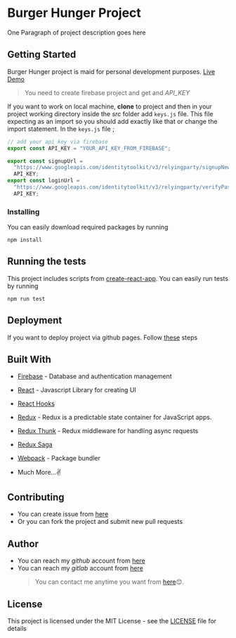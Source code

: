 # Burger Hunger Project

One Paragraph of project description goes here

## Getting Started

Burger Hunger project is maid for personal development purposes. [Live Demo](https://afozbek.github.io/Burger-Hunger/)

> You need to create firebase project and get and *API_KEY*

If you want to work on local machine, **clone** to project and then in your project working directory inside the *src* folder add `keys.js` file. This file expecting as an import so you should add exactly like that or change the import statement. In the `keys.js` file ;

```js
// add your api key via firebase
export const API_KEY = "YOUR_API_KEY_FROM_FIREBASE";

export const signupUrl =
  "https://www.googleapis.com/identitytoolkit/v3/relyingparty/signupNewUser?key=" +
  API_KEY;
export const loginUrl =
  "https://www.googleapis.com/identitytoolkit/v3/relyingparty/verifyPassword?key=" +
  API_KEY;
```


### Installing

You can easily download required packages by running

`npm install`

## Running the tests

This project includes scripts from [create-react-app](https://facebook.github.io/create-react-app/docs/getting-started). You can easily run tests by running

`npm run test`

## Deployment

If you want to deploy project via github pages. Follow [these](https://reactgo.com/deploy-react-app-github-pages/) steps

## Built With

- [Firebase](https://firebase.google.com/) - Database and authentication management
- [React](https://reactjs.org/) - Javascript Library for creating UI
- [React Hooks](https://reactjs.org/docs/hooks-intro.html)
- [Redux](https://redux.js.org/) - Redux is a predictable state container for JavaScript apps.

- [Redux Thunk](https://github.com/reduxjs/redux-thunk) - Redux middleware for handling async requests
- [Redux Saga](https://github.com/redux-saga/redux-saga)
- [Webpack](https://webpack.js.org/) - Package bundler
- Much More...✌

## Contributing

- You can create issue from [here](https://github.com/afozbek/Burger-Hunger/issues)
- Or you can fork the project and submit new pull requests


## Author

- You can reach my _github_ account from [here](https://github.com/afozbek)
- You can reach my _gitlab_ account from [here](https://gitlab.com/afozbek)
  > You can contact me anytime you want from [here](mailto:furkanozbek1995@gmail.com)😊.

## License

This project is licensed under the MIT License - see the [LICENSE](LICENSE) file for details

